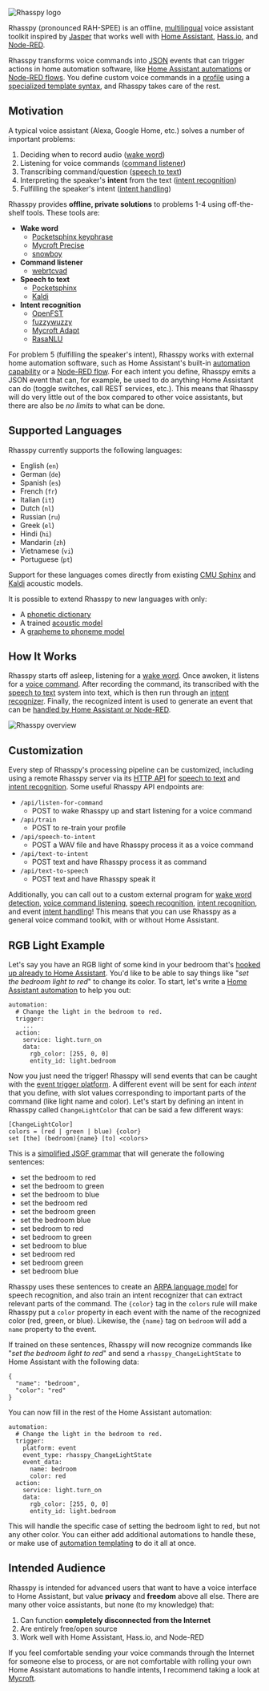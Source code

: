 ![Rhasspy logo](img/rhasspy.svg)

Rhasspy (pronounced RAH-SPEE) is an offline, [multilingual](#supported-languages) voice assistant toolkit inspired by [Jasper](https://jasperproject.github.io/) that works well with [Home Assistant](https://www.home-assistant.io/), [Hass.io](https://www.home-assistant.io/hassio/), and [Node-RED](https://nodered.org).

Rhasspy transforms voice commands into [JSON](https://json.org) events that can trigger actions in home automation software, like [Home Assistant automations](https://www.home-assistant.io/docs/automation/trigger/#event-trigger) or [Node-RED flows](usage.md#node-red). You define custom voice commands in a [profile](profiles.md) using a [specialized template syntax](training.md), and Rhasspy takes care of the rest.

## Motivation

A typical voice assistant (Alexa, Google Home, etc.) solves a number of important problems:

1. Deciding when to record audio ([wake word](wake-word.md))
2. Listening for voice commands ([command listener](command-listener.md))
3. Transcribing command/question ([speech to text](speech-to-text.md))
4. Interpreting the speaker's **intent** from the text ([intent recognition](intent-recognition.md))
5. Fulfilling the speaker's intent ([intent handling](intent-handling.md))

Rhasspy provides **offline, private solutions** to problems 1-4 using off-the-shelf tools. These tools are:

* **Wake word**
    * [Pocketsphinx keyphrase](https://cmusphinx.github.io/wiki/tutoriallm/#using-keyword-lists-with-pocketsphinx)
    * [Mycroft Precise](https://github.com/MycroftAI/mycroft-precise)
    * [snowboy](https://snowboy.kitt.ai)
* **Command listener**
    * [webrtcvad](https://github.com/wiseman/py-webrtcvad)
* **Speech to text**
    * [Pocketsphinx](https://github.com/cmusphinx/pocketsphinx)
    * [Kaldi](https://kaldi-asr.org)
* **Intent recognition**
    * [OpenFST](https://www.openfst.org)
    * [fuzzywuzzy](https://github.com/seatgeek/fuzzywuzzy)
    * [Mycroft Adapt](https://github.com/MycroftAI/adapt)
    * [RasaNLU](https://rasa.com/)

For problem 5 (fulfilling the speaker's intent), Rhasspy works with external home automation software, such as Home Assistant's built-in [automation capability](https://www.home-assistant.io/docs/automation/) or a [Node-RED flow](https://nodered.org). For each intent you define, Rhasspy emits a JSON event that can, for example, be used to do anything Home Assistant can do (toggle switches, call REST services, etc.). This means that Rhasspy will do very little out of the box compared to other voice assistants, but there are also be *no limits* to what can be done.

## Supported Languages

Rhasspy currently supports the following languages:

* English (`en`)
* German (`de`)
* Spanish (`es`)
* French (`fr`)
* Italian (`it`)
* Dutch (`nl`)
* Russian (`ru`)
* Greek (`el`)
* Hindi (`hi`)
* Mandarin (`zh`)
* Vietnamese (`vi`)
* Portuguese (`pt`)

Support for these languages comes directly from existing [CMU Sphinx](https://sourceforge.net/projects/cmusphinx/files/Acoustic%20and%20Language%20Models/) and [Kaldi](https://montreal-forced-aligner.readthedocs.io/en/latest/pretrained_models.html) acoustic models.

It is possible to extend Rhasspy to new languages with only:

* A [phonetic dictionary](https://cmusphinx.github.io/wiki/tutorialdict/#using-g2p-seq2seq-to-extend-the-dictionary)
* A trained [acoustic model](https://cmusphinx.github.io/wiki/tutorialam/)
* A [grapheme to phoneme model](https://github.com/AdolfVonKleist/Phonetisaurus)

## How It Works

Rhasspy starts off asleep, listening for a [wake word](wake-word.md). Once awoken, it listens for a [voice command](command-listener.md). After recording the command, its transcribed with the [speech to text](speech-to-text.md) system into text, which is then run through an [intent recognizer](intent-recognition.md). Finally, the recognized intent is used to generate an event that can be [handled by Home Assistant or Node-RED](intent-handling.md). 

![Rhasspy overview](img/rhasspy-overview.png)

## Customization

Every step of Rhasspy's processing pipeline can be customized, including using a remote Rhasspy server via its [HTTP API](usage.md#http-api) for [speech to text](speech-to-text.md#remote-http-server) and [intent recognition](intent-recognition.md#remote-http-server). Some useful Rhasspy API endpoints are:

* `/api/listen-for-command`
    * POST to wake Rhasspy up and start listening for a voice command
* `/api/train`
    * POST to re-train your profile
* `/api/speech-to-intent`
    * POST a WAV file and have Rhasspy process it as a voice command
* `/api/text-to-intent`
    * POST text and have Rhasspy process it as command
* `/api/text-to-speech`
    * POST text and have Rhasspy speak it

Additionally, you can call out to a custom external program for [wake word detection](wake-word.md#command), [voice command listening](command-listener.md#command), [speech recognition](speech-to-text.md#command), [intent recognition](intent-recognition.md#command), and event [intent handling](intent-handling.md#command)! This means that you can use Rhasspy as a general voice command toolkit, with or without Home Assistant.

## RGB Light Example

Let's say you have an RGB light of some kind in your bedroom that's [hooked up already to Home Assistant](https://www.home-assistant.io/components/light.mqtt). You'd like to be able to say things like "*set the bedroom light to red*" to change its color. To start, let's write a [Home Assistant automation](https://www.home-assistant.io/docs/automation/action/) to help you out:

    automation:
      # Change the light in the bedroom to red.
      trigger:
        ...
      action:
        service: light.turn_on
        data:
          rgb_color: [255, 0, 0]
          entity_id: light.bedroom
          
Now you just need the trigger! Rhasspy will send events that can be caught with the [event trigger platform](https://www.home-assistant.io/docs/automation/trigger/#event-trigger). A different event will be sent for each *intent* that you define, with slot values corresponding to important parts of the command (like light name and color). Let's start by defining an intent in Rhasspy called `ChangeLightColor` that can be said a few different ways:

    [ChangeLightColor]
    colors = (red | green | blue) {color}
    set [the] (bedroom){name} [to] <colors>
    
This is a [simplified JSGF grammar](doc/sentences/md) that will generate the following sentences:

* set the bedroom to red
* set the bedroom to green
* set the bedroom to blue
* set the bedroom red
* set the bedroom green
* set the bedroom blue
* set bedroom to red
* set bedroom to green
* set bedroom to blue
* set bedroom red
* set bedroom green
* set bedroom blue

Rhasspy uses these sentences to create an [ARPA language model](https://cmusphinx.github.io/wiki/arpaformat/) for speech recognition, and also train an intent recognizer that can extract relevant parts of the command. The `{color}` tag in the `colors` rule will make Rhasspy put a `color` property in each event with the name of the recognized color (red, green, or blue). Likewise, the `{name}` tag on `bedroom` will add a `name` property to the event.

If trained on these sentences, Rhasspy will now recognize commands like "*set the bedroom light to red*" and send a `rhasspy_ChangeLightState` to Home Assistant with the following data:

    {
      "name": "bedroom",
      "color": "red"
    }
    
You can now fill in the rest of the Home Assistant automation:
    
    automation:
      # Change the light in the bedroom to red.
      trigger:
        platform: event
        event_type: rhasspy_ChangeLightState
        event_data:
          name: bedroom
          color: red
      action:
        service: light.turn_on
        data:
          rgb_color: [255, 0, 0]
          entity_id: light.bedroom
          
This will handle the specific case of setting the bedroom light to red, but not any other color. You can either add additional automations to handle these, or make use of [automation templating](https://www.home-assistant.io/docs/automation/templating/) to do it all at once.
 
Intended Audience
---------------------

Rhasspy is intended for advanced users that want to have a voice interface to Home Assistant, but value **privacy** and **freedom** above all else. There are many other voice assistants, but none (to my knowledge) that:

1. Can function **completely disconnected from the Internet**
2. Are entirely free/open source
3. Work well with Home Assistant, Hass.io, and Node-RED

If you feel comfortable sending your voice commands through the Internet for someone else to process, or are not comfortable with rolling your own Home Assistant automations to handle intents, I recommend taking a look at [Mycroft](https://mycroft.ai).
